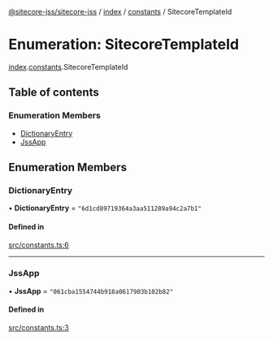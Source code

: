 [@sitecore-jss/sitecore-jss](../README.md) / [index](../modules/index.md) / [constants](../modules/index.constants.md) / SitecoreTemplateId

# Enumeration: SitecoreTemplateId

[index](../modules/index.md).[constants](../modules/index.constants.md).SitecoreTemplateId

## Table of contents

### Enumeration Members

- [DictionaryEntry](index.constants.SitecoreTemplateId.md#dictionaryentry)
- [JssApp](index.constants.SitecoreTemplateId.md#jssapp)

## Enumeration Members

### DictionaryEntry

• **DictionaryEntry** = `"6d1cd89719364a3aa511289a94c2a7b1"`

#### Defined in

[src/constants.ts:6](https://github.com/Sitecore/jss/blob/0b8b1fca9/packages/sitecore-jss/src/constants.ts#L6)

---

### JssApp

• **JssApp** = `"061cba1554744b918a0617903b102b82"`

#### Defined in

[src/constants.ts:3](https://github.com/Sitecore/jss/blob/0b8b1fca9/packages/sitecore-jss/src/constants.ts#L3)
